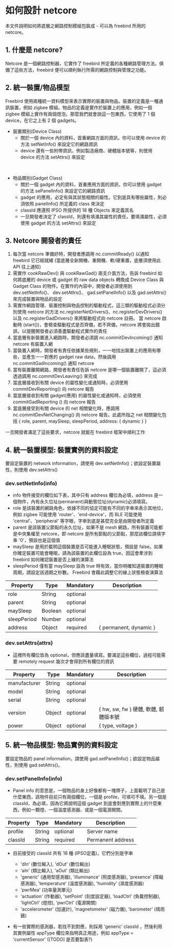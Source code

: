 如何設計 netcore
========================

本文件說明如何將底層之網路控制模組包裝成 - 可以為 freebird 所用的 netcore。  

## 1. 什麼是 netcore?

Netcore 是一個網路控制器，它實作了 freebird 所定義的各種網路管理方法。俱備了這些方法，freebird 便可以順利執行所需的網路控制與管理之功能。  

## 2. 統一裝置/物品模型

  
Freebird 使用兩種統一資料模型來表示實際的裝置與物品。裝置的定義是一種通訊裝置，例如 zigbee 模組。物品的定義是實作於裝置上的應用，例如一個 zigbee 模組上實作有兩個燈泡，那麼我們就會說這一包東西，它使用了 1 個 device，在它之上有 2 個 gadgets。  

* 裝置類別(Device Class)  
    - 關於一個 device 內的資料，首重網路方面的資訊，你可以使用 device 的方法 setNetInfo() 來設定它的網路資訊  
    - device 還有一些附帶資訊，例如製造廠商、硬體版本號等，則使用 device 的方法 setAttrs() 來設定  
<br />

* 物品類別(Gadget Class)  
    - 關於一個 gadget 內的資料，首重應用方面的資訊，你可以使用 gadget 的方法 sePanelInfo() 來設定它的網路資訊  
    - gadget 的應用，必定有與其狀態相關的屬性。它到底具有哪些屬性，則必須依照 panelInfo() 所定義的 class 來決定  
    - classId 應遵照 IPSO 所提供的 18 種 Objects 來定義其名  
    - 一旦開發者決定了 classId，則還有填滿其屬性的責任，要填滿屬性，必須使用 gadget 的方法 setAttrs() 來設定  

## 3. Netcore 開發者的責任

1. 每次當 netcore 準備好時，開發者應調用 nc.commitReady() 以通知 freebird 它已經就緒 (當底層全新開機、重開機、軟/硬重置，底層須使用此 API 往上通知)
2. 需實作 cookRawDev() 與 cookRawGad() 兩支介面方法，告訴 freebird 如何將底層的 device 或 gadget 的 raw data objects 轉換成 Device Class 與 Gadget Class 的物件。在實作的內容中，開發者必須使用到 dev.setNetInfo()、 dev.setAttrs()、 gad.setPanelInfo() 以及 gad.setAttrs() 來完成裝置與物品的設定  
3. 需實作網路管理、裝置控制與物品控制的驅動程式，這三類的驅動程式必須分別使用 netcore 的方法 nc.registerNetDrivers()、nc.registerDevDrivers() 以及 nc.registerGadDrivers() 來將驅動程式向 netcore 註冊。 當 netcore 啟動時 (start())，會檢查驅動程式是否齊備，若不齊備，netcore 將會拋出錯誤，以提醒開發者必須善盡驅動程式實作的責任  
4. 當底層有新裝置進入網路時，開發者必須調 nc.commitDevIncoming() 通知 netcore 有裝置入網  
5. 當裝置入網時，開發者有責任依據某些規則，一一地找出裝置上的應用有哪些，並產生一一對應的 gadget raw data，然後調用 nc.commitGadIncoming() 通知 netcore  
6. 當有裝置離開網路，開發者有責任告訴 netcore 是哪一個裝置離開了，這必須透過調用 nc.commitDevLeaving() 來完成  
7. 當底層接收到有關 device 的屬性變化或通知時，必須使用 commitDevReporting() 向 netcore 報告  
8. 當底層接收到有關 gadget(應用) 的屬性變化或通知時，必須使用 commitGadReporting () 向 netcore 報告  
9. 當底層接受到有關 device 的 net 相關變化時，應調用 nc.commitDevNetChanging() 向 netcore 報告。此處所指之 net 相關變化包括 { role, parent, maySleep, sleepPeriod, address: { dynamic } }  

一旦開發者滿足了這些要求，netcore 就能在 freebird 框架中順利工作

## 4. 統一裝置模型: 裝置實例的資料設定

要設定裝置的 network information，請使用 dev.setNetInfo()；欲設定裝置屬性，則使用 dev.setAttrs()

### dev.setNetInfo(info)  
* info 物件接受的欄位如下表，其中只有 address 欄位為必填，address 是一個物件，內有永久位址(permanent)與動態位址(dynamic)必須填寫。  
* role 是該裝置的網路角色，依據不同的協定可能有不同的字串來表示其地位，例如 zigbee 可能使用 'router'、'end-device'，而 BLE 可能使用 'central'、'peripheral' 等字眼，字串到底是甚麼完全是由開發者所定義
* parent 是該裝置父節點的永久位址，如果不是 mesh 網路，所有裝置可能都是中央集權至 netcore，即 netcore 是所有節點的父節點，那麼該欄位請填字串 '0'，預設也是這個值
* maySleep 是用於載明這個裝置是否可能進入睡眠狀態，預設是 false。如果你確定裝置可能會睡眠，請為該裝置的此欄位設為 true，因這會牽涉到 freebird 如何確認裝置是否上線的演算法
* sleepPeriod 僅有當 maySleep 設為 true 時有效，當你明確知道裝置的睡眠周期，請設定該週期之秒數。 Freebird 會藉此調整它的線上狀態檢查演算法

  
| Property     | Type    | Mandatory | Description                                   |
|--------------|---------|-----------|-----------------------------------------------|
| role         | String  | optional  |                                               |
| parent       | String  | optional  |                                               |
| maySleep     | Boolean | optional  |                                               |
| sleepPeriod  | Number  | optional  |                                               |
| address      | Object  | required  | { permanent, dynamic }                        |


### dev.setAttrs(attrs)  
* 這裡所有欄位皆為 optional，但應該盡量填寫。要滿足這些欄位，過程可能需要 remotely request 幾次才會得到所有欄位的資訊

| Property     | Type    | Mandatory | Description                                   |
|--------------|---------|-----------|-----------------------------------------------|
| manufacturer | String  | optional  |                                               |
| model        | String  | optional  |                                               |
| serial       | String  | optional  |                                               |
| version      | Object  | optional  | { hw, sw, fw }  硬體, 軟體, 韌體版本號          |
| power        | Object  | optional  | { type, voltage }                             |


## 5. 統一物品模型: 物品實例的資料設定

要設定物品的 panel information，請使用 gad.setPanelInfo()；欲設定物品屬性，則使用 gad.setAttrs()。 

### dev.setPanelInfo(info)
* Panel info 的意思是，一個物品的身上好像都有一塊牌子，上面載明了自己是什麼東西，該物件目前只有兩個欄位，一個是 profile，可填可不填。另一個是 classId，為必填，因為它將說明這個 gadget 到底會對應到實際上的什麼東西，例如一顆燈、一個溫度感測器、或是一個電源開關。  
  

| Property     | Type    | Mandatory | Description                                   |
|--------------|---------|-----------|-----------------------------------------------|
| profile      | String  | optional  | Server name                                   |
| classId      | String  | required  | Permanent address                             |
  

* 目前接受的 classId 共有 18 種 (IPSO定義)，它們分別是字串
    - 'dIn' (數位輸入), 'dOut' (數位輸出)  
    - 'aIn' (類比輸入), 'aOut' (類比輸出)  
    - 'generic' (通用型感測器), 'illuminance' (照度感測器), 'presence' (障礙感測器), 'temperature' (溫度感測器), 'humidity' (濕度感測器)  
    - 'pwrMea' (功率量測單元)  
    - 'actuation' (作動器), 'setPoint' (刻度設定器), 'loadCtrl' (負載控制器), 'lightCtrl' (燈控), 'pwrCtrl' (電源開關)  
    - 'accelerometer' (加速計), 'magnetometer' (磁力儀), 'barometer' (晴雨錶)

* 有一些實際的感測器，若找不到對應，則採用 'generic' classId ，然後利用其實例屬性 appType 欄位來指明真正用途，例如 appType = 'currentSensor'  ([TODO] 是否要製表?)
